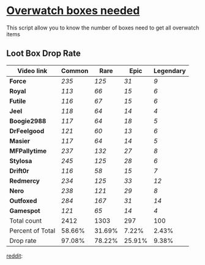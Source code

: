 # [Overwatch boxes needed](#pull-requests)

This script allow you to know the number of boxes need to get all overwatch items

## Loot Box Drop Rate


Video link | Common | Rare | Epic | Legendary
--- | --- | --- | --- | ---
**Force** | *235* | *125* | *31* | *9*
**Royal** | *113* | *66* | *15* | *6*
**Futile** | *116* | *67* | *15* | *6*
**Jeel** | *118* | *64* | *14* | *4*
**Boogie2988** | *117* | *64* | *18* | *5*
**DrFeelgood** | *121* | *60* | *13* | *6*
**Masier** | *117* | *64* | *14* | *5*
**MFPallytime** | *237* | *132* | *27* | *8*
**Stylosa** | *245* | *125* | *28* | *6*
**Drift0r** | *116* | *58* | *15* | *7*
**Redmercy** | *234* | *125* | *33* | *12*
**Nero** | *238* | *121* | *29* | *8*
**Outfoxed** | *284* | *167* | *31* | *14*
**Gamespot** | *121* | *65* | *14* | *4*
Total count | 2412 | 1303 | 297 | 100
Percent of Total |	58.66% | 31.69% | 7.22% | 2.43%
Drop rate |	97.08% | 78.22% | 25.91% | 9.38%


[reddit](hhttps://www.reddit.com/r/Overwatch/comments/4mbpz9/loot_box_drop_rate_1000_boxes_sample_size/):
